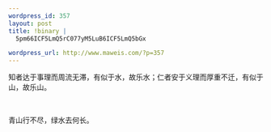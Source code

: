 ```yaml
--- 
wordpress_id: 357
layout: post
title: !binary |
  5pm66ICF5LmQ5rC077yM5LuB6ICF5LmQ5bGx

wordpress_url: http://www.maweis.com/?p=357
---
```

知者达于事理而周流无滞，有似于水，故乐水；仁者安于义理而厚重不迁，有似于山，故乐山。

 

青山行不尽，绿水去何长。
